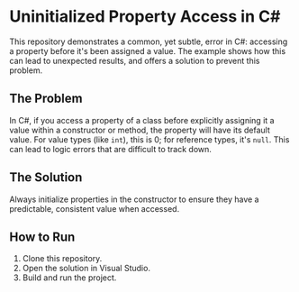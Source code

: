 # Uninitialized Property Access in C#

This repository demonstrates a common, yet subtle, error in C#: accessing a property before it's been assigned a value.  The example shows how this can lead to unexpected results, and offers a solution to prevent this problem. 

## The Problem

In C#, if you access a property of a class before explicitly assigning it a value within a constructor or method, the property will have its default value. For value types (like `int`), this is 0; for reference types, it's `null`.  This can lead to logic errors that are difficult to track down. 

## The Solution

Always initialize properties in the constructor to ensure they have a predictable, consistent value when accessed.

## How to Run

1. Clone this repository.
2. Open the solution in Visual Studio.
3. Build and run the project.